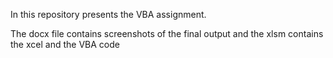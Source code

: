 In this repository presents the VBA assignment.

The docx file contains screenshots of the final output and the xlsm contains the xcel and the VBA code
